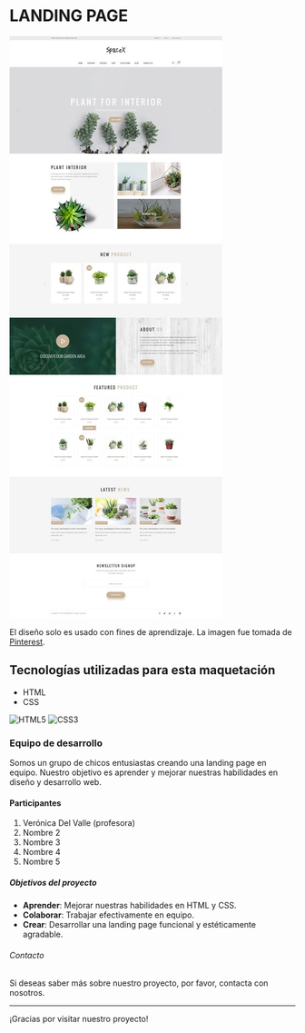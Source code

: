 # LANDING PAGE

![Muestra de slider](./assets/image/template.jpg)

El diseño solo es usado con fines de aprendizaje. La imagen fue tomada de [Pinterest](https://ar.pinterest.com/pin/24136547995514571/).

## Tecnologías utilizadas para esta maquetación

- HTML
- CSS

![HTML5](https://github.com/veronicadelvalle/carrusel-slider/assets/139937653/4d1c653a-1d4b-4f07-9479-d4e03fbffd86) ![CSS3](https://github.com/veronicadelvalle/carrusel-slider/assets/139937653/687eab3e-adf9-4916-a6e3-916a73059d9b)

### Equipo de desarrollo

Somos un grupo de chicos entusiastas creando una landing page en equipo. Nuestro objetivo es aprender y mejorar nuestras habilidades en diseño y desarrollo web.

#### Participantes

1. Verónica Del Valle (profesora)
2. Nombre 2
3. Nombre 3
4. Nombre 4
5. Nombre 5

##### Objetivos del proyecto

- **Aprender**: Mejorar nuestras habilidades en HTML y CSS.
- **Colaborar**: Trabajar efectivamente en equipo.
- **Crear**: Desarrollar una landing page funcional y estéticamente agradable.

###### Contacto

Si deseas saber más sobre nuestro proyecto, por favor, contacta con nosotros.

---

¡Gracias por visitar nuestro proyecto!

